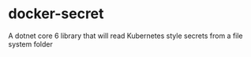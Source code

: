 # docker-secret
A dotnet core 6 library that will read Kubernetes style secrets from a file system folder
